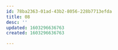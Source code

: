 ```yaml
---
id: 78ba2363-01ad-43b2-8056-228b7713efda
title: 08
desc: ''
updated: 1603296636763
created: 1603296636763

---
```


